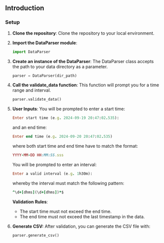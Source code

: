 ## Introduction

### Setup

1. **Clone the repository**:
   Clone the repository to your local environment.

2. **Import the DataParser module**:
   ```python
   import DataParser
   
3. **Create an instance of the DataParser**:
   The DataParser class accepts the path to your data directory as a parameter.
    ```python
    parser = DataParser(dir_path)

4. **Call the validate_data function**:
    This function will prompt you for a time range and interval.
    ```python
    parser.validate_data()

5. **User Inputs**: 
    You will be prompted to enter a start time:
    ```ruby
    Enter start time (e.g. 2024-09-19 20:47:02.535): 
    ```
    and an end time:
    ```ruby
    Enter end time (e.g. 2024-09-20 20:47:02.535)
    ```
    where both start time and end time have to match the format:
    ```ruby
    YYYY-MM-DD HH:MM:SS.sss
    ```
     
    You will be prompted to enter an interval:
    ```ruby
    Enter a valid interval (e.g. 1h30m):
    ```
    
    whereby the interval must match the following pattern:
    ```ruby
    ^\d+[dhms](\d+[dhms])*$
    ```
    
    **Validation Rules**:
    - The start time must not exceed the end time.
    - The end time must not exceed the last timestamp in the data.
    
6. **Generate CSV:**
   After validation, you can generate the CSV file with:
   ```python
   parser.generate_csv()

